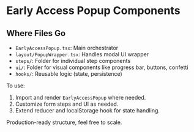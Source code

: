 # Early Access Popup Components

## Where Files Go

- `EarlyAccessPopup.tsx`: Main orchestrator
- `layout/PopupWrapper.tsx`: Handles modal UI wrapper
- `steps/`: Folder for individual step components
- `ui/`: Folder for visual components like progress bar, buttons, confetti
- `hooks/`: Reusable logic (state, persistence)

To use:
1. Import and render `EarlyAccessPopup` where needed.
2. Customize form steps and UI as needed.
3. Extend reducer and localStorage hook for state handling.

Production-ready structure, feel free to scale.
